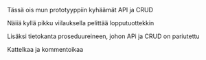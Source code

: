 Tässä ois mun prototyyppiin kyhäämät API ja CRUD

Näiiä kyllä pikku viilauksella pelittää lopputuottekkin

Lisäksi tietokanta proseduureineen, johon APi ja CRUD on pariutettu

Kattelkaa ja kommentoikaa
